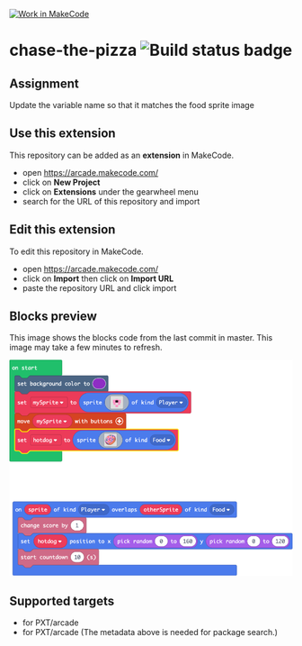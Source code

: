 [![Work in MakeCode](https://classroom.github.com/assets/work-in-make-code-46eb539bcdc54ff4682c9f84a178d570a59fd821693cb33b02a3e5220eed4e48.svg)](https://classroom.github.com/online_ide?assignment_repo_id=12777639&assignment_repo_type=AssignmentRepo)
# chase-the-pizza ![Build status badge](https://github.com/arelia/chase-the-pizza/workflows/MakeCode/badge.svg)

## Assignment
Update the variable name so that it matches the food sprite image

## Use this extension

This repository can be added as an **extension** in MakeCode.

* open https://arcade.makecode.com/
* click on **New Project**
* click on **Extensions** under the gearwheel menu
* search for the URL of this repository and import

## Edit this extension

To edit this repository in MakeCode.

* open https://arcade.makecode.com/
* click on **Import** then click on **Import URL**
* paste the repository URL and click import

## Blocks preview

This image shows the blocks code from the last commit in master.
This image may take a few minutes to refresh.

![A rendered view of the blocks](https://raw.githubusercontent.com/ULL-MFP-AET/makecode-template/master/.makecode/blocks.png)

## Supported targets

* for PXT/arcade
* for PXT/arcade
(The metadata above is needed for package search.)

